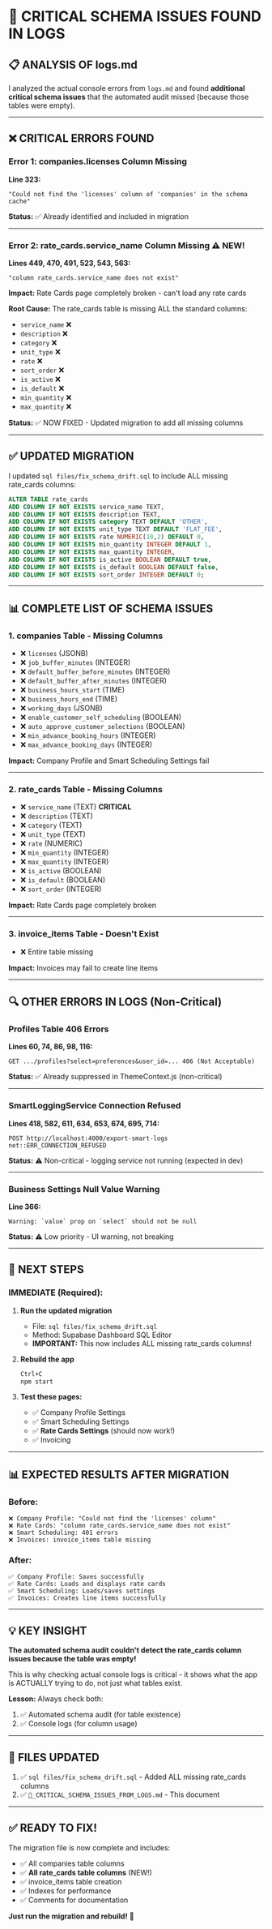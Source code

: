 # 🚨 CRITICAL SCHEMA ISSUES FOUND IN LOGS

## 📋 ANALYSIS OF logs.md

I analyzed the actual console errors from `logs.md` and found **additional critical schema issues** that the automated audit missed (because those tables were empty).

---

## ❌ CRITICAL ERRORS FOUND

### **Error 1: companies.licenses Column Missing**

**Line 323:**
```
"Could not find the 'licenses' column of 'companies' in the schema cache"
```

**Status:** ✅ Already identified and included in migration

---

### **Error 2: rate_cards.service_name Column Missing** ⚠️ **NEW!**

**Lines 449, 470, 491, 523, 543, 563:**
```
"column rate_cards.service_name does not exist"
```

**Impact:** Rate Cards page completely broken - can't load any rate cards

**Root Cause:** The rate_cards table is missing ALL the standard columns:
- `service_name` ❌
- `description` ❌
- `category` ❌
- `unit_type` ❌
- `rate` ❌
- `sort_order` ❌
- `is_active` ❌
- `is_default` ❌
- `min_quantity` ❌
- `max_quantity` ❌

**Status:** ✅ NOW FIXED - Updated migration to add all missing columns

---

## ✅ UPDATED MIGRATION

I updated `sql files/fix_schema_drift.sql` to include ALL missing rate_cards columns:

```sql
ALTER TABLE rate_cards
ADD COLUMN IF NOT EXISTS service_name TEXT,
ADD COLUMN IF NOT EXISTS description TEXT,
ADD COLUMN IF NOT EXISTS category TEXT DEFAULT 'OTHER',
ADD COLUMN IF NOT EXISTS unit_type TEXT DEFAULT 'FLAT_FEE',
ADD COLUMN IF NOT EXISTS rate NUMERIC(10,2) DEFAULT 0,
ADD COLUMN IF NOT EXISTS min_quantity INTEGER DEFAULT 1,
ADD COLUMN IF NOT EXISTS max_quantity INTEGER,
ADD COLUMN IF NOT EXISTS is_active BOOLEAN DEFAULT true,
ADD COLUMN IF NOT EXISTS is_default BOOLEAN DEFAULT false,
ADD COLUMN IF NOT EXISTS sort_order INTEGER DEFAULT 0;
```

---

## 📊 COMPLETE LIST OF SCHEMA ISSUES

### **1. companies Table - Missing Columns**
- ❌ `licenses` (JSONB)
- ❌ `job_buffer_minutes` (INTEGER)
- ❌ `default_buffer_before_minutes` (INTEGER)
- ❌ `default_buffer_after_minutes` (INTEGER)
- ❌ `business_hours_start` (TIME)
- ❌ `business_hours_end` (TIME)
- ❌ `working_days` (JSONB)
- ❌ `enable_customer_self_scheduling` (BOOLEAN)
- ❌ `auto_approve_customer_selections` (BOOLEAN)
- ❌ `min_advance_booking_hours` (INTEGER)
- ❌ `max_advance_booking_days` (INTEGER)

**Impact:** Company Profile and Smart Scheduling Settings fail

---

### **2. rate_cards Table - Missing Columns**
- ❌ `service_name` (TEXT) **CRITICAL**
- ❌ `description` (TEXT)
- ❌ `category` (TEXT)
- ❌ `unit_type` (TEXT)
- ❌ `rate` (NUMERIC)
- ❌ `min_quantity` (INTEGER)
- ❌ `max_quantity` (INTEGER)
- ❌ `is_active` (BOOLEAN)
- ❌ `is_default` (BOOLEAN)
- ❌ `sort_order` (INTEGER)

**Impact:** Rate Cards page completely broken

---

### **3. invoice_items Table - Doesn't Exist**
- ❌ Entire table missing

**Impact:** Invoices may fail to create line items

---

## 🔍 OTHER ERRORS IN LOGS (Non-Critical)

### **Profiles Table 406 Errors**
**Lines 60, 74, 86, 98, 116:**
```
GET .../profiles?select=preferences&user_id=... 406 (Not Acceptable)
```

**Status:** ✅ Already suppressed in ThemeContext.js (non-critical)

---

### **SmartLoggingService Connection Refused**
**Lines 418, 582, 611, 634, 653, 674, 695, 714:**
```
POST http://localhost:4000/export-smart-logs net::ERR_CONNECTION_REFUSED
```

**Status:** ⚠️ Non-critical - logging service not running (expected in dev)

---

### **Business Settings Null Value Warning**
**Line 366:**
```
Warning: `value` prop on `select` should not be null
```

**Status:** ⚠️ Low priority - UI warning, not breaking

---

## 🚀 NEXT STEPS

### **IMMEDIATE (Required):**

1. **Run the updated migration**
   - File: `sql files/fix_schema_drift.sql`
   - Method: Supabase Dashboard SQL Editor
   - **IMPORTANT:** This now includes ALL missing rate_cards columns!

2. **Rebuild the app**
   ```bash
   Ctrl+C
   npm start
   ```

3. **Test these pages:**
   - ✅ Company Profile Settings
   - ✅ Smart Scheduling Settings
   - ✅ **Rate Cards Settings** (should now work!)
   - ✅ Invoicing

---

## 📊 EXPECTED RESULTS AFTER MIGRATION

### **Before:**
```
❌ Company Profile: "Could not find the 'licenses' column"
❌ Rate Cards: "column rate_cards.service_name does not exist"
❌ Smart Scheduling: 401 errors
❌ Invoices: invoice_items table missing
```

### **After:**
```
✅ Company Profile: Saves successfully
✅ Rate Cards: Loads and displays rate cards
✅ Smart Scheduling: Loads/saves settings
✅ Invoices: Creates line items successfully
```

---

## 💡 KEY INSIGHT

**The automated schema audit couldn't detect the rate_cards column issues because the table was empty!**

This is why checking actual console logs is critical - it shows what the app is ACTUALLY trying to do, not just what tables exist.

**Lesson:** Always check both:
1. ✅ Automated schema audit (for table existence)
2. ✅ Console logs (for column usage)

---

## 📁 FILES UPDATED

1. ✅ `sql files/fix_schema_drift.sql` - Added ALL missing rate_cards columns
2. ✅ `🚨_CRITICAL_SCHEMA_ISSUES_FROM_LOGS.md` - This document

---

## ✅ READY TO FIX!

The migration file is now complete and includes:
- ✅ All companies table columns
- ✅ **All rate_cards table columns** (NEW!)
- ✅ invoice_items table creation
- ✅ Indexes for performance
- ✅ Comments for documentation

**Just run the migration and rebuild!** 🚀


